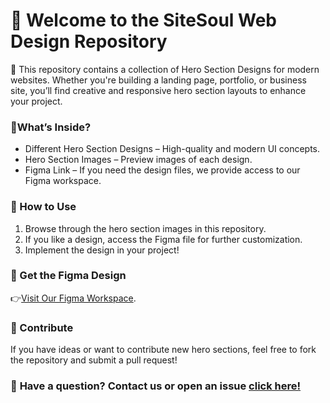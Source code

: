 # 🎨 Welcome to the SiteSoul Web Design Repository
🚀 This repository contains a collection of Hero Section Designs for modern websites. Whether you're building a landing page, portfolio, or business site, you’ll find creative and responsive hero section layouts to enhance your project.

### 🔹What’s Inside?
- Different Hero Section Designs – High-quality and modern UI concepts.
- Hero Section Images – Preview images of each design.
- Figma Link – If you need the design files, we provide access to our Figma workspace.
  
### 📂 How to Use
1. Browse through the hero section images in this repository.
2. If you like a design, access the Figma file for further customization.
3. Implement the design in your project!

### 🎨 Get the Figma Design
👉[Visit Our Figma Workspace](https://www.figma.com/@sitesoul).

### 🤝 Contribute
If you have ideas or want to contribute new hero sections, feel free to fork the repository and submit a pull request!  

### 📩 **Have a question?** Contact us or open an issue [click here!](https://sitesoul1.wixsite.com/sitesoul)  
